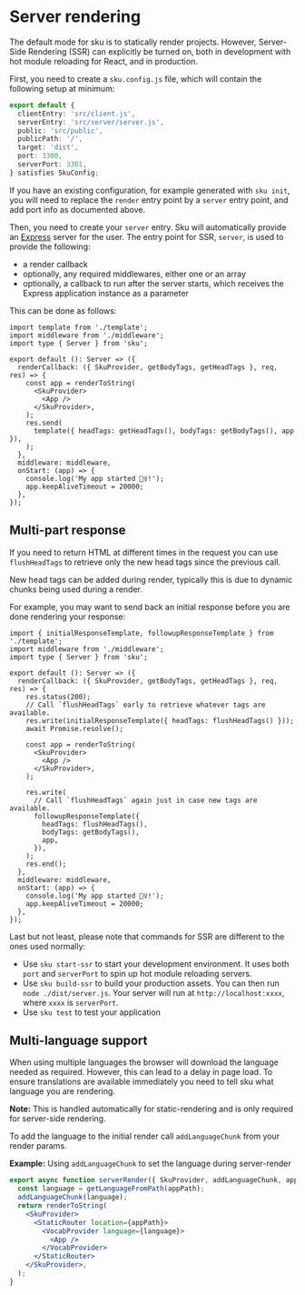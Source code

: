 # Server rendering

The default mode for sku is to statically render projects. However, Server-Side Rendering (SSR) can explicitly be turned on, both in development with hot module reloading for React, and in production.

First, you need to create a `sku.config.js` file, which will contain the following setup at minimum:

```ts
export default {
  clientEntry: 'src/client.js',
  serverEntry: 'src/server/server.js',
  public: 'src/public',
  publicPath: '/',
  target: 'dist',
  port: 3300,
  serverPort: 3301,
} satisfies SkuConfig;
```

If you have an existing configuration, for example generated with `sku init`, you will need to replace the `render` entry point by a `server` entry point, and add port info as documented above.

Then, you need to create your `server` entry. Sku will automatically provide an [Express](https://expressjs.com/) server for the user. The entry point for SSR, `server`, is used to provide the following:

- a render callback
- optionally, any required middlewares, either one or an array
- optionally, a callback to run after the server starts, which receives the Express application instance as a parameter

This can be done as follows:

```tsx
import template from './template';
import middleware from './middleware';
import type { Server } from 'sku';

export default (): Server => ({
  renderCallback: ({ SkuProvider, getBodyTags, getHeadTags }, req, res) => {
    const app = renderToString(
      <SkuProvider>
        <App />
      </SkuProvider>,
    );
    res.send(
      template({ headTags: getHeadTags(), bodyTags: getBodyTags(), app }),
    );
  },
  middleware: middleware,
  onStart: (app) => {
    console.log('My app started 👯‍♀️!');
    app.keepAliveTimeout = 20000;
  },
});
```

## Multi-part response

If you need to return HTML at different times in the request you can use `flushHeadTags` to retrieve only the new head tags since the previous call.

New head tags can be added during render, typically this is due to dynamic chunks being used during a render.

For example, you may want to send back an initial response before you are done rendering your response:

```tsx
import { initialResponseTemplate, followupResponseTemplate } from './template';
import middleware from './middleware';
import type { Server } from 'sku';

export default (): Server => ({
  renderCallback: ({ SkuProvider, getBodyTags, getHeadTags }, req, res) => {
    res.status(200);
    // Call `flushHeadTags` early to retrieve whatever tags are available.
    res.write(initialResponseTemplate({ headTags: flushHeadTags() }));
    await Promise.resolve();

    const app = renderToString(
      <SkuProvider>
        <App />
      </SkuProvider>,
    );

    res.write(
      // Call `flushHeadTags` again just in case new tags are available.
      followupResponseTemplate({
        headTags: flushHeadTags(),
        bodyTags: getBodyTags(),
        app,
      }),
    );
    res.end();
  },
  middleware: middleware,
  onStart: (app) => {
    console.log('My app started 👯‍♀️!');
    app.keepAliveTimeout = 20000;
  },
});
```

Last but not least, please note that commands for SSR are different to the ones used normally:

- Use `sku start-ssr` to start your development environment. It uses both `port` and `serverPort` to spin up hot module reloading servers.
- Use `sku build-ssr` to build your production assets. You can then run `node ./dist/server.js`. Your server will run at `http://localhost:xxxx`, where `xxxx` is `serverPort`.
- Use `sku test` to test your application

## Multi-language support

When using multiple languages the browser will download the language needed as required. However, this can lead to a delay in page load. To ensure translations are available immediately you need to tell sku what language you are rendering.

**Note:** This is handled automatically for static-rendering and is only required for server-side rendering.

To add the language to the initial render call `addLanguageChunk` from your render params.

**Example:** Using `addLanguageChunk` to set the language during server-render

```jsx
export async function serverRender({ SkuProvider, addLanguageChunk, appPath }) {
  const language = getLanguageFromPath(appPath);
  addLanguageChunk(language);
  return renderToString(
    <SkuProvider>
      <StaticRouter location={appPath}>
        <VocabProvider language={language}>
          <App />
        </VocabProvider>
      </StaticRouter>
    </SkuProvider>,
  );
}
```
